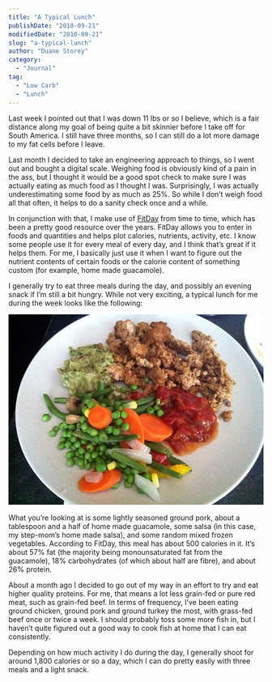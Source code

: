 ```yaml
---
title: "A Typical Lunch"
publishDate: "2010-09-21"
modifiedDate: "2010-09-21"
slug: "a-typical-lunch"
author: "Duane Storey"
category:
  - "Journal"
tag:
  - "Low Carb"
  - "Lunch"
---
```


Last week I pointed out that I was down 11 lbs or so I believe, which is a fair distance along my goal of being quite a bit skinnier before I take off for South America. I still have three months, so I can still do a lot more damage to my fat cells before I leave.

Last month I decided to take an engineering approach to things, so I went out and bought a digital scale. Weighing food is obviously kind of a pain in the ass, but I thought it would be a good spot check to make sure I was actually eating as much food as I thought I was. Surprisingly, I was actually underestimating some food by as much as 25%. So while I don’t weigh food all that often, it helps to do a sanity check once and a while.

In conjunction with that, I make use of [FitDay](http://fitday.com) from time to time, which has been a pretty good resource over the years. FitDay allows you to enter in foods and quantities and helps plot calories, nutrients, activity, etc. I know some people use it for every meal of every day, and I think that’s great if it helps them. For me, I basically just use it when I want to figure out the nutrient contents of certain foods or the calorie content of something custom (for example, home made guacamole).

I generally try to eat three meals during the day, and possibly an evening snack if I’m still a bit hungry. While not very exciting, a typical lunch for me during the week looks like the following:

![Typical Lunch](_images/a-typical-lunch-1.jpg)

What you’re looking at is some lightly seasoned ground pork, about a tablespoon and a half of home made guacamole, some salsa (in this case, my step-mom’s home made salsa), and some random mixed frozen vegetables. According to FitDay, this meal has about 500 calories in it. It’s about 57% fat (the majority being monounsaturated fat from the guacamole), 18% carbohydrates (of which about half are fibre), and about 26% protein.

About a month ago I decided to go out of my way in an effort to try and eat higher quality proteins. For me, that means a lot less grain-fed or pure red meat, such as grain-fed beef. In terms of frequency, I’ve been eating ground chicken, ground pork and ground turkey the most, with grass-fed beef once or twice a week. I should probably toss some more fish in, but I haven’t quite figured out a good way to cook fish at home that I can eat consistently.

Depending on how much activity I do during the day, I generally shoot for around 1,800 calories or so a day, which I can do pretty easily with three meals and a light snack.